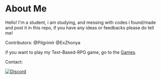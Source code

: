 # About Me

Hello! I'm a student, i am studying, and messing with codes i found/made and post it in this repo, if you have any ideas or feedbacks please do tell me!

Contributors: @Pilgrimir @ExZhonya


if you want to play my Text-Based-RPG game, go to the [Games](https://github.com/ExZhonya/Codes/tree/main/Game).


Contact:

[![Discord](https://img.shields.io/badge/Discord-%237289DA.svg?logo=discord&logoColor=white)](https://discord.com/users/557475840171048962)
